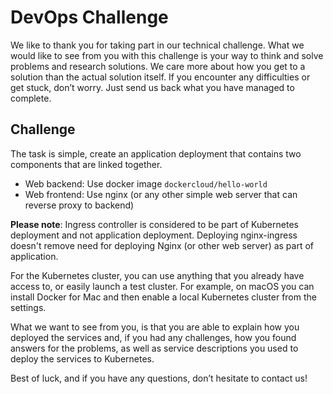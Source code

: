 # DevOps Challenge

We like to thank you for taking part in our technical challenge. What we would like to see from you with this challenge
is your way to think and solve problems and research solutions. We care more about how you get to a solution than the actual
solution itself. If you encounter any difficulties or get stuck, don’t worry. Just send us back what you have managed to
complete.

## Challenge

The task is simple, create an application deployment that contains two components that are linked together.

* Web backend: Use docker image `dockercloud/hello-world`
* Web frontend: Use nginx (or any other simple web server that can reverse proxy to backend)

**Please note**: Ingress controller is considered to be part of Kubernetes deployment and not application deployment.
Deploying nginx-ingress doesn't remove need for deploying Nginx (or other web server) as part of application.

For the Kubernetes cluster, you can use anything that you already have access to, or easily launch a test cluster.
For example, on macOS you can install Docker for Mac and then enable a local Kubernetes cluster from the settings.

What we want to see from you, is that you are able to explain how you deployed the services and, if you had any challenges,
how you found answers for the problems, as well as service descriptions you used to deploy the services to Kubernetes.

Best of luck, and if you have any questions, don’t hesitate to contact us!
